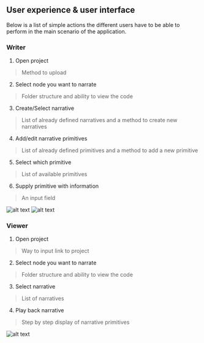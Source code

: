 ## User experience & user interface

Below is a list of simple actions the different users have to be able to perform in the main scenario of the application.

### Writer
1. Open project
> Method to upload
2. Select node you want to narrate
> Folder structure and ability to view the code
3. Create/Select narrative
> List of already defined narratives and a method to create new narratives
4. Add/edit narrative primitives
> List of already defined primitives and a method to add a new primitive
5. Select which primitive
> List of available primitives
6. Supply primitive with information
> An input field

![alt text](https://github.com/vbmaarten/BepBvo/blob/master/ResearchReport/mockups/writer-1.png "Writer 1")
![alt text](https://github.com/vbmaarten/BepBvo/blob/master/ResearchReport/mockups/writer-2.png "Writer 2")


### Viewer
1. Open project
> Way to input link to project
2. Select node you want to narrate
> Folder structure and ability to view the code
3. Select narrative
> List of narratives
4. Play back narrative
> Step by step display of narrative primitives

![alt text](https://github.com/vbmaarten/BepBvo/blob/master/ResearchReport/mockups/viewer-1.png "Viewer 1")

